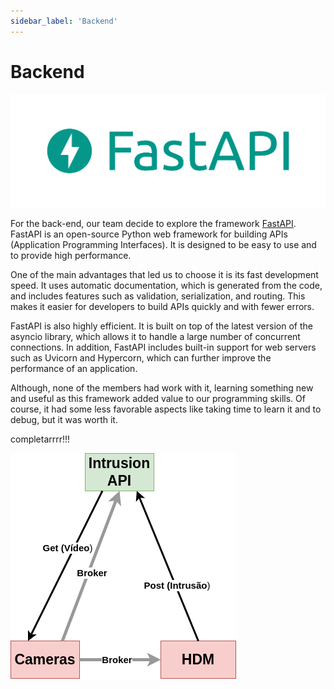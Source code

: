 ```yaml
---
sidebar_label: 'Backend'
---
```


# Backend

![FastAPI](../../../static/img/fastapi.png)

For the back-end, our team decide to explore the framework [FastAPI](https://fastapi.tiangolo.com/). FastAPI is an open-source Python web framework for building APIs (Application Programming Interfaces). It is designed to be easy to use and to provide high performance.

One of the main advantages that led us to choose it is its fast development speed. It uses automatic documentation, which is generated from the code, and includes features such as validation, serialization, and routing. This makes it easier for developers to build APIs quickly and with fewer errors.

FastAPI is also highly efficient. It is built on top of the latest version of the asyncio library, which allows it to handle a large number of concurrent connections. In addition, FastAPI includes built-in support for web servers such as Uvicorn and Hypercorn, which can further improve the performance of an application.

Although, none of the members had work with it, learning something new and useful as this framework added value to our programming skills. Of course, it had some less favorable aspects like taking time to learn it and to debug, but it was worth it. 


completarrrr!!!



![FastAPI](../../../static/img/CommunicationFlow.png)
